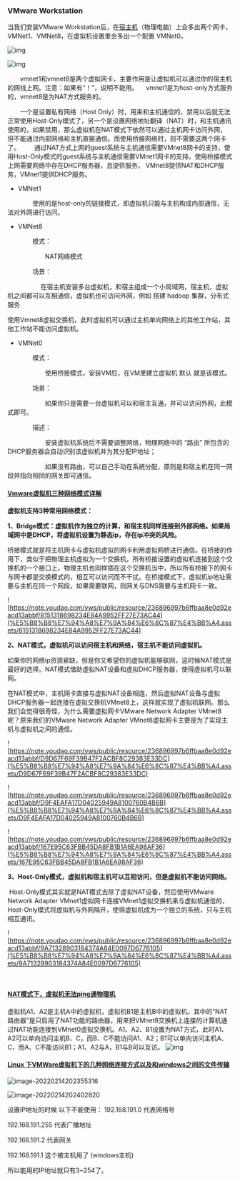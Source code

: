 ### VMware Workstation

当我们安装VMware Workstation后，在[宿主机](https://cloud.tencent.com/product/cdh?from=10680)（物理电脑）上会多出两个网卡，VMNet1、VMNet8，在虚拟机设置里会多出一个配置 VMNet0。

![img](https://ask.qcloudimg.com/http-save/yehe-6175518/7coh1ddgpz.png?imageView2/2/w/1620)

![img](%E5%B8%B8%E7%94%A8%E7%9A%84%E6%8C%87%E4%BB%A4.assets/image-20211207115747817.png)

　　vmnet1和vmnet8是两个虚拟网卡，主要作用是让虚拟机可以通过你的宿主机的网线上网。注意：如果有“！”，说明不能用。 　vmnet1是为host-only方式服务的，vmnet8是为NAT方式服务的。

　　一个是设置私有网络（Host Only）时，用来和主机通信的，禁用以后就无法正常使用Host-Only模式了，另一个是设置网络地址翻译（NAT）时，和主机通讯使用的，如果禁用，那么虚拟机在NAT模式下依然可以通过主机网卡访问外网，但不能通过内部网络和主机直接通信。而使用桥接网络时，则不需要这两个网卡了。 　　通过NAT方式上网的guest系统与主机通信需要VMnet8网卡的支持，使用Host-Only模式的guest系统与主机通信需要VMnet1网卡的支持，使用桥接模式上网需要网络中存在DHCP服务器，且提供服务。 VMnet8提供NAT和DHCP服务，VMnet1提供DHCP服务。

- VMNet1 

　　　　使用的是host-only的链接模式，即虚拟机只能与主机构成内部通信，无法对外网进行访问。

- VMNet8 

　　　　模式：

　　　　　　NAT网络模式

　　　　场景：

 　　　  　　在宿主机安装多台虚拟机，和宿主组成一个小局域网，宿主机，虚拟机之间都可以互相通信，虚拟机也可访问外网，例如 搭建 hadoop 集群，分布式服务

​                        使用Vmnet8虚拟交换机，此时虚拟机可以通过主机单向网络上的其他工作站，其他工作站不能访问虚拟机。

- VMNet0 

　　　　模式：

　　　　　　使用桥接模式，安装VM后，在VM里建立虚拟机 默认 就是该模式。

　　　　场景：

　　　　　　如果你只是需要一台虚拟机可以和宿主互通，并可以访问外网，此模式即可。

　　　　描述：

　　　　　　安装虚拟机系统后不需要调整网络，物理网络中的 “路由” 所包含的DHCP服务器会自动识别该虚拟机并为其分配IP地址；

　　　　　　如果没有路由，可以自己手动在系统分配，原则是和宿主机在同一网段并指向相同的网关即可通信。

#### [Vmware虚拟机三种网络模式详解](https://www.cnblogs.com/linjiaxin/p/6476480.html)

**虚拟机支持3种常用网络模式：**

**1、Bridge模式：虚拟机作为独立的计算，和宿主机同样连接到外部网络。如果局域网中是DHCP，将虚拟机设置为静态ip，存在ip冲突的风险。**

​    桥接模式就是将主机网卡与虚拟机虚拟的网卡利用虚拟网桥进行通信。在桥接的作用下，类似于把物理主机虚拟为一个交换机，所有桥接设置的虚拟机连接到这个交换机的一个接口上，物理主机也同样插在这个交换机当中，所以所有桥接下的网卡与网卡都是交换模式的，相互可以访问而不干扰。在桥接模式下，虚拟机ip地址需要与主机在同一个网段，如果需要联网，则网关与DNS需要与主机网卡一致。

![https://note.youdao.com/yws/public/resource/236896997b6ffbaa8e0d92eacd13abbf/8151318698234E84A9952FF27E73AC44](%E5%B8%B8%E7%94%A8%E7%9A%84%E6%8C%87%E4%BB%A4.assets/8151318698234E84A9952FF27E73AC44)

**2、NAT模式，虚拟机可以访问宿主机和网络，宿主机不能访问虚拟机。**

​    如果你的网络ip资源紧缺，但是你又希望你的虚拟机能够联网，这时候NAT模式是最好的选择。NAT模式借助虚拟NAT设备和虚拟DHCP服务器，使得虚拟机可以联网。

​    在NAT模式中，主机网卡直接与虚拟NAT设备相连，然后虚拟NAT设备与虚拟DHCP服务器一起连接在虚拟交换机VMnet8上，这样就实现了虚拟机联网。那么我们会觉得很奇怪，为什么需要虚拟网卡VMware Network Adapter VMnet8呢？原来我们的VMware Network Adapter VMnet8虚拟网卡主要是为了实现主机与虚拟机之间的通信。

![https://note.youdao.com/yws/public/resource/236896997b6ffbaa8e0d92eacd13abbf/D9D67F69F39B47F2ACBF8C29383E33DC](%E5%B8%B8%E7%94%A8%E7%9A%84%E6%8C%87%E4%BB%A4.assets/D9D67F69F39B47F2ACBF8C29383E33DC)

![https://note.youdao.com/yws/public/resource/236896997b6ffbaa8e0d92eacd13abbf/D9F4EAFA17D04025949A8100760B4B6B](%E5%B8%B8%E7%94%A8%E7%9A%84%E6%8C%87%E4%BB%A4.assets/D9F4EAFA17D04025949A8100760B4B6B)

![https://note.youdao.com/yws/public/resource/236896997b6ffbaa8e0d92eacd13abbf/167E95C63FBB45DA8FB1B1A6EA98AF36](%E5%B8%B8%E7%94%A8%E7%9A%84%E6%8C%87%E4%BB%A4.assets/167E95C63FBB45DA8FB1B1A6EA98AF36)

**3、Host-Only模式，虚拟机和宿主机可以互相访问，但是虚拟机不能访问网络。**

​    Host-Only模式其实就是NAT模式去除了虚拟NAT设备，然后使用VMware Network Adapter VMnet1虚拟网卡连接VMnet1虚拟交换机来与虚拟机通信的，Host-Only模式将虚拟机与外网隔开，使得虚拟机成为一个独立的系统，只与主机相互通讯。

![https://note.youdao.com/yws/public/resource/236896997b6ffbaa8e0d92eacd13abbf/9A71328903184374A84E0097D6776105](%E5%B8%B8%E7%94%A8%E7%9A%84%E6%8C%87%E4%BB%A4.assets/9A71328903184374A84E0097D6776105)

​    

#### [NAT模式下，虚拟机无法ping通物理机](https://bbs.csdn.net/topics/391861844)

虚拟机A1、A2是主机A中的虚拟机，虚拟机B1是主机B中的虚拟机。其中的“NAT路由器”是只启用了NAT功能的路由器，用来把VMnet8交换机上连接的计算机通过NAT功能连接到VMnet0虚拟交换机。A1、A2、B1设置为NAT方式，此时A1、A2可以单向访问主机B、C，而B、C不能访问A1、A2；B1可以单向访问主机A、C，而A、C不能访问B1；A1、A2与A，B1与B可以互访。
![img](%E5%B8%B8%E7%94%A8%E7%9A%84%E6%8C%87%E4%BB%A4.assets/1447937435_669638.jpg)

#### [Linux 下VMWare虚拟机下的几种网络连接方式以及和windows之间的文件传输](https://www.iteye.com/blog/wangshirufeng-2276231)

![image-20220214202355316](%E5%B8%B8%E7%94%A8%E7%9A%84%E6%8C%87%E4%BB%A4.assets/image-20220214202355316.png)

![image-20220214202402820](%E5%B8%B8%E7%94%A8%E7%9A%84%E6%8C%87%E4%BB%A4.assets/image-20220214202402820.png)

设置IP地址的时候 以下不能使用：
192.168.191.0   代表网络号

192.168.191.255 代表广播地址

192.168.191.2   代表网关

192.168.191.1   这个被主机用了 (windows主机)

 所以能用的IP地址就只有3~254了。


